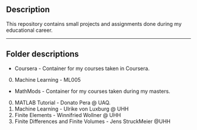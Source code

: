 ## Description ##
This repository contains small projects and assignments done during my educational career.

---

## Folder descriptions ##
* Coursera    -   Container for my courses taken in Coursera.
0.  Machine Learning - ML005
* MathMods    -   Container for my courses taken during my masters.
0.    MATLAB Tutorial - Donato Pera @ UAQ.
0.    Machine Learning - Ulrike von Luxburg @ UHH
0.    Finite Elements - Winnifried Wollner @ UHH
0.    Finite Differences and Finite Volumes - Jens StruckMeier @UHH
